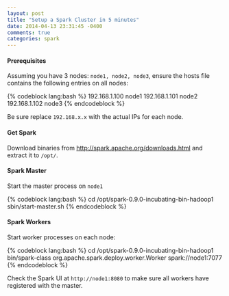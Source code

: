 ```yaml
---
layout: post
title: "Setup a Spark Cluster in 5 minutes"
date: 2014-04-13 23:31:45 -0400
comments: true
categories: spark
---
```


#### Prerequisites
Assuming you have 3 nodes: `node1, node2, node3`, ensure the hosts file contains the following entries on all nodes:
  
{% codeblock lang:bash %}
192.168.1.100  node1
192.168.1.101  node2
192.168.1.102  node3
{% endcodeblock %}
  
Be sure replace `192.168.x.x` with the actual IPs for each node.
  
#### Get Spark
Download binaries from http://spark.apache.org/downloads.html and extract it to `/opt/`.  

#### Spark Master
Start the master process on `node1`
  
{% codeblock lang:bash %}
cd /opt/spark-0.9.0-incubating-bin-hadoop1
sbin/start-master.sh
{% endcodeblock %}

#### Spark Workers
Start worker processes on each node:
  
{% codeblock lang:bash %}
cd /opt/spark-0.9.0-incubating-bin-hadoop1
bin/spark-class org.apache.spark.deploy.worker.Worker spark://node1:7077
{% endcodeblock %}
  
Check the Spark UI at `http://node1:8080` to make sure all workers have registered with the master.